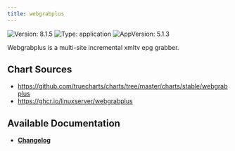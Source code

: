```yaml
---
title: webgrabplus
---
```


![Version: 8.1.5](https://img.shields.io/badge/Version-8.1.5-informational?style=flat-square) ![Type: application](https://img.shields.io/badge/Type-application-informational?style=flat-square) ![AppVersion: 5.1.3](https://img.shields.io/badge/AppVersion-5.1.3-informational?style=flat-square)

Webgrabplus is a multi-site incremental xmltv epg grabber.

## Chart Sources

- https://github.com/truecharts/charts/tree/master/charts/stable/webgrabplus
- https://ghcr.io/linuxserver/webgrabplus

## Available Documentation

- [**Changelog**](./CHANGELOG.md)
